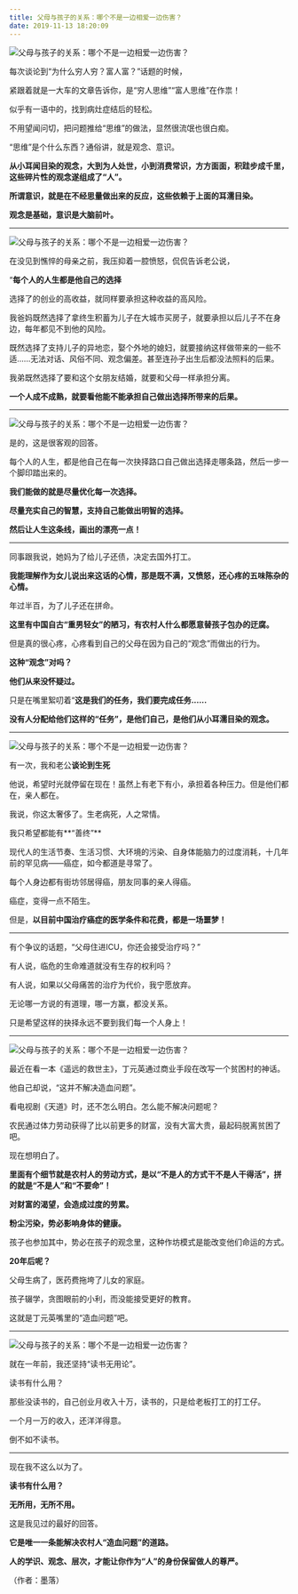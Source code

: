 ```yaml
---
title: 父母与孩子的关系：哪个不是一边相爱一边伤害？
date: 2019-11-13 18:20:09
---
```

![父母与孩子的关系：哪个不是一边相爱一边伤害？](http://p1.pstatp.com/large/pgc-image/15366453180517f9c5c7be9)
 


 每次谈论到“为什么穷人穷？富人富？”话题的时候，

 紧跟着就是一大车的文章告诉你，是“穷人思维”“富人思维”在作祟！

 似乎有一语中的，找到病灶症结后的轻松。

 不用望闻问切，把问题推给“思维”的做法，显然很流氓也很白痴。

 “思维”是个什么东西？通俗讲，就是观念、意识。

 **从小耳闻目染的观念，大到为人处世，小到消费常识，方方面面，积跬步成千里，这些碎片性的观念遂组成了“人”。**

 **所谓意识，就是在不经思量做出来的反应，这些依赖于上面的耳濡目染。**

 **观念是基础，意识是大脑前叶。**

--- 

![父母与孩子的关系：哪个不是一边相爱一边伤害？](http://p3.pstatp.com/large/pgc-image/1536645318006cf5caf0751)
 


 在没见到憔悴的母亲之前，我压抑着一腔愤怒，侃侃告诉老公说，

 “**每个人的人生都是他自己的选择**

 选择了的创业的高收益，就同样要承担这种收益的高风险。

 我爸妈既然选择了拿终生积蓄为儿子在大城市买房子，就要承担以后儿子不在身边，每年都见不到他的风险。

 既然选择了支持儿子的异地恋，娶个外地的媳妇，就要接纳这样做带来的一些不适......无法对话、风俗不同、观念偏差。甚至连孙子出生后都没法照料的后果。

 我弟既然选择了要和这个女朋友结婚，就要和父母一样承担分离。

 **一个人成不成熟，就要看他能不能承担自己做出选择所带来的后果。**

--- 

![父母与孩子的关系：哪个不是一边相爱一边伤害？](http://p3.pstatp.com/large/pgc-image/1536645318100b113b08cd9)
 


 是的，这是很客观的回答。

 每个人的人生，都是他自己在每一次抉择路口自己做出选择走哪条路，然后一步一个脚印踏出来的。

 **我们能做的就是尽量优化每一次选择。**

 **尽量充实自己的智慧，支持自己能做出明智的选择。**

 **然后让人生这条线，画出的漂亮一点！**

--- 

 同事跟我说，她妈为了给儿子还债，决定去国外打工。

 **我能理解作为女儿说出来这话的心情，那是既不满，又愤怒，还心疼的五味陈杂的心情。**

 年过半百，为了儿子还在拼命。

 **这里有中国自古“重男轻女”的陋习，有农村人什么都愿意替孩子包办的迂腐。**

 但是真的很心疼，心疼看到自己的父母在因为自己的“观念”而做出的行为。

 **这种“观念”对吗？**

 **他们从来没怀疑过。**

 只是在嘴里絮叨着“**这是我们的任务，我们要完成任务......**

 **没有人分配给他们这样的“任务”，是他们自己，是他们从小耳濡目染的观念。**

--- 

![父母与孩子的关系：哪个不是一边相爱一边伤害？](http://p3.pstatp.com/large/pgc-image/1536645318056576e22a9be)
 


 有一次，我和老公**谈论到生死**

 他说，希望时光就停留在现在！虽然上有老下有小，承担着各种压力。但是他们都在，亲人都在。

 我说，你这太奢侈了。生老病死，人之常情。

 我只希望都能有**“善终”**

 现代人的生活节奏、生活习惯、大环境的污染、自身体能脑力的过度消耗，十几年前的罕见病——癌症，如今都道是寻常了。

 每个人身边都有街坊邻居得癌，朋友同事的亲人得癌。

 癌症，变得一点不陌生。

 但是，**以目前中国治疗癌症的医学条件和花费，都是一场噩梦！**

--- 

 有个争议的话题，“父母住进ICU，你还会接受治疗吗？”

 有人说，临危的生命难道就没有生存的权利吗？

 有人说，如果以父母痛苦的治疗为代价，我宁愿放弃。

 无论哪一方说的有道理，哪一方赢，都没关系。

 只是希望这样的抉择永远不要到我们每一个人身上！

--- 

![父母与孩子的关系：哪个不是一边相爱一边伤害？](http://p1.pstatp.com/large/pgc-image/1536645318064125ec0d437)
 


 最近在看一本《遥远的救世主》，丁元英通过商业手段在改写一个贫困村的神话。

 他自己却说，“这并不解决造血问题”。

 看电视剧《天道》时，还不怎么明白。怎么能不解决问题呢？

 农民通过体力劳动获得了比以前更多的财富，没有大富大贵，最起码脱离贫困了吧。

 现在想明白了。

 **里面有个细节就是农村人的劳动方式，是以“不是人的方式干不是人干得活”，拼的就是“不是人”和“不要命”！**

 **对财富的渴望，会造成过度的劳累。**

 **粉尘污染，势必影响身体的健康。**

 孩子也参加其中，势必在孩子的观念里，这种作坊模式是能改变他们命运的方式。

 **20年后呢？**

 父母生病了，医药费拖垮了儿女的家庭。

 孩子辍学，贪图眼前的小利，而没能接受更好的教育。

 这就是丁元英嘴里的“造血问题”吧。

--- 

![父母与孩子的关系：哪个不是一边相爱一边伤害？](http://p1.pstatp.com/large/pgc-image/1536645318011323a088818)
 


 就在一年前，我还坚持“读书无用论”。

 读书有什么用？

 那些没读书的，自己创业月收入十万，读书的，只是给老板打工的打工仔。

 一个月一万的收入，还洋洋得意。

 倒不如不读书。

--- 

 现在我不这么以为了。

 **读书有什么用？**

 **无所用，无所不用。**

 这是我见过的最好的回答。

 **它是唯一一条能解决农村人“造血问题”的道路。**

 **人的学识、观念、层次，才能让你作为“人”的身份保留做人的尊严。**

 （作者：墨落）
